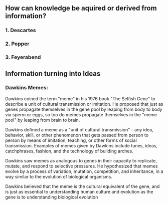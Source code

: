 ## How can knowledge be aquired or derived from information? 

### 1. Descartes
### 2. Popper
### 3. Feyerabend


## Information turning into Ideas
### Dawkins Memes:
Dawkins coined the term "meme" in his 1976 book "The Selfish Gene" to describe a unit of cultural transmission or imitation. He proposed that just as genes propagate themselves in the gene pool by leaping from body to body via sperm or eggs, so too do memes propagate themselves in the "meme pool" by leaping from brain to brain.


Dawkins defined a meme as a "unit of cultural transmission" - any idea, behavior, skill, or other phenomenon that gets passed from person to person by means of imitation, teaching, or other forms of social transmission. Examples of memes given by Dawkins include tunes, ideas, catchphrases, fashion, and the technology of building arches.


Dawkins saw memes as analogous to genes in their capacity to replicate, mutate, and respond to selective pressures. He hypothesized that memes evolve by a process of variation, mutation, competition, and inheritance, in a way similar to the evolution of biological organisms. 

Dawkins believed that the meme is the cultural equivalent of the gene, and is just as essential to understanding human culture and evolution as the gene is to understanding biological evolution

